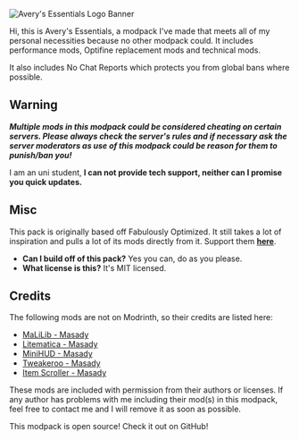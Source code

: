 ![Avery's Essentials Logo Banner](https://github.com/SlagterJ/averys-essentials-archive/raw/main/host/banner-main.png "Avery's Essentials")

Hi, this is Avery's Essentials, a modpack I've made that meets all of my personal necessities because no other modpack could.
It includes performance mods, Optifine replacement mods and technical mods.

It also includes No Chat Reports which protects you from global bans where possible.


Warning
------------------
**_Multiple mods in this modpack could be considered cheating on certain servers. Please always check the server's rules and if
necessary ask the server moderators as use of this modpack could be reason for them to punish/ban you!_**

I am an uni student, **I can not provide tech support, neither can I promise you quick updates.**

Misc
------------------

This pack is originally based off Fabulously Optimized. It still takes a lot of inspiration and pulls a lot of its mods
directly from it. Support them [**here**](https://www.modrinth.com/modpack/fabulously-optimized "Fabulously Optimized").

- **Can I build off of this pack?**
  Yes you can, do as you please.
- **What license is this?**
  It's MIT licensed.

Credits
------------------
The following mods are not on Modrinth, so their credits are listed here:
- [MaLiLib - Masady](https://www.curseforge.com/minecraft/mc-mods/malilib)
- [Litematica - Masady](https://www.curseforge.com/minecraft/mc-mods/litematica)
- [MiniHUD - Masady](https://www.curseforge.com/minecraft/mc-mods/minihud)
- [Tweakeroo - Masady](https://www.curseforge.com/minecraft/mc-mods/tweakeroo)
- [Item Scroller - Masady](https://www.curseforge.com/minecraft/mc-mods/item-scroller)

These mods are included with permission from their authors or licenses. If any author has problems with me
including their mod(s) in this modpack, feel free to contact me and I will remove it as soon as possible.

This modpack is open source! Check it out on GitHub!
